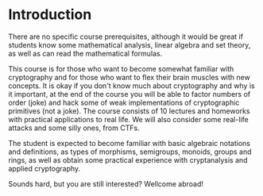 # Introduction

There are no specific course prerequisites, although it would be great if students know some mathematical analysis, linear algebra and set theory, as well as can read the mathematical formulas.

This course is for those who want to become somewhat familiar with cryptography and for those who want to flex their brain muscles with new concepts. It is okay if you don't know much about cryptography and why is it important, at the end of the course you will be able to factor numbers of order (joke) and hack some of weak implementations of cryptographic primitives (not a joke). The course consists of 10 lectures and homeworks with practical applications to real life. We will also consider some real-life attacks and some silly ones, from CTFs.

The student is expected to become familiar with basic algebraic notations and definitions, as types of morphisms, semigroups, monoids, groups and rings, as well as obtain some practical experience with cryptanalysis and applied cryptography.

Sounds hard, but you are still interested? Wellcome abroad!

